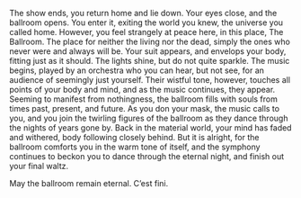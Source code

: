 The show ends,  you return home and lie down. Your eyes close, and the ballroom opens. You enter it, exiting the world you knew, the universe you called home. However, you feel strangely at peace here, in this place, The Ballroom. The place for neither the living nor the dead, simply the ones who never were and always will be.
Your suit appears, and envelops your body, fitting just as it should. The lights shine, but do not quite sparkle. The music begins, played by an orchestra who you can hear, but not see, for an audience of seemingly just yourself. Their wistful tone, however, touches all points of your body and mind, and as the music continues, they appear. Seeming to manifest from nothingness, the ballroom fills with souls from times past, present, and future. As you don your mask, the music calls to you, and you join the twirling figures of the ballroom as they dance through the nights of years gone by. Back in the material world, your mind has faded and withered, body following closely behind. But it is alright, for the ballroom comforts you in the warm tone of itself, and the symphony continues to beckon you to dance through the eternal night, and finish out your final waltz.

May the ballroom remain eternal. C’est fini.